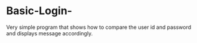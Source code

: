 # Basic-Login-

Very simple program that shows how to compare the user id and password and displays message accordingly.
